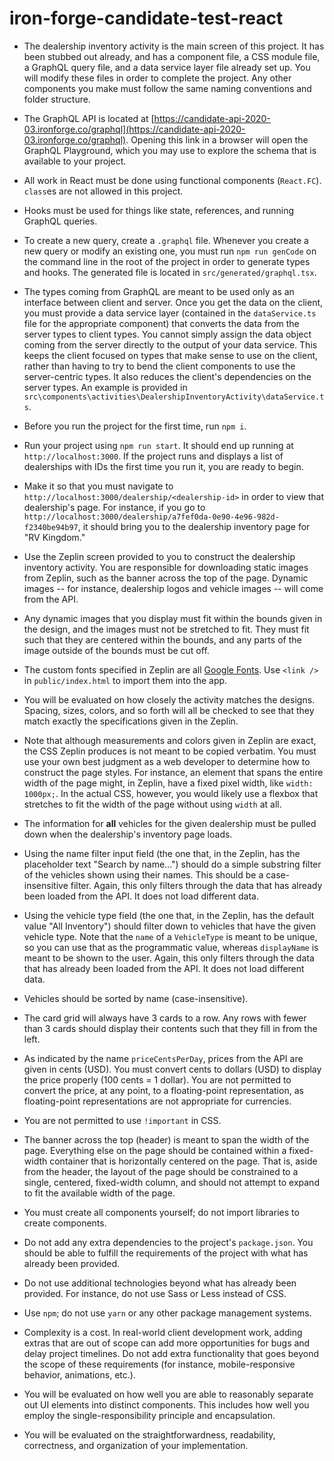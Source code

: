 # iron-forge-candidate-test-react

* The dealership inventory activity is the main screen of this project. It has been stubbed out already, and has a component file, a CSS module file, a GraphQL query file, and a data service layer file already set up. You will modify these files in order to complete the project. Any other components you make must follow the same naming conventions and folder structure.


* The GraphQL API is located at [https://candidate-api-2020-03.ironforge.co/graphql](https://candidate-api-2020-03.ironforge.co/graphql). Opening this link in a browser will open the GraphQL Playground, which you may use to explore the schema that is available to your project.


* All work in React must be done using functional components (`React.FC`). `class`es are not allowed in this project.


* Hooks must be used for things like state, references, and running GraphQL queries.


* To create a new query, create a `.graphql` file. Whenever you create a new query or modify an existing one, you must run `npm run genCode` on the command line in the root of the project in order to generate types and hooks. The generated file is located in `src/generated/graphql.tsx`.


* The types coming from GraphQL are meant to be used only as an interface between client and server. Once you get the data on the client, you must provide a data service layer (contained in the `dataService.ts` file for the appropriate component) that converts the data from the server types to client types. You cannot simply assign the data object coming from the server directly to the output of your data service. This keeps the client focused on types that make sense to use on the client, rather than having to try to bend the client components to use the server-centric types. It also reduces the client's dependencies on the server types. An example is provided in `src\components\activities\DealershipInventoryActivity\dataService.ts`.


* Before you run the project for the first time, run `npm i`.


* Run your project using `npm run start`. It should end up running at `http://localhost:3000`. If the project runs and displays a list of dealerships with IDs the first time you run it, you are ready to begin.


* Make it so that you must navigate to `http://localhost:3000/dealership/<dealership-id>` in order to view that dealership's page. For instance, if you go to `http://localhost:3000/dealership/a7fef0da-0e90-4e96-982d-f2340be94b97`, it should bring you to the dealership inventory page for "RV Kingdom."


* Use the Zeplin screen provided to you to construct the dealership inventory activity. You are responsible for downloading static images from Zeplin, such as the banner across the top of the page. Dynamic images -- for instance, dealership logos and vehicle images -- will come from the API.


* Any dynamic images that you display must fit within the bounds given in the design, and the images must not be stretched to fit. They must fit such that they are centered within the bounds, and any parts of the image outside of the bounds must be cut off.


* The custom fonts specified in Zeplin are all [Google Fonts](https://fonts.google.com/). Use `<link />` in `public/index.html` to import them into the app.


* You will be evaluated on how closely the activity matches the designs. Spacing, sizes, colors, and so forth will all be checked to see that they match exactly the specifications given in the Zeplin.


* Note that although measurements and colors given in Zeplin are exact, the CSS Zeplin produces is not meant to be copied verbatim. You must use your own best judgment as a web developer to determine how to construct the page styles. For instance, an element that spans the entire width of the page might, in Zeplin, have a fixed pixel width, like `width: 1000px;`. In the actual CSS, however, you would likely use a flexbox that stretches to fit the width of the page without using `width` at all.


* The information for **all** vehicles for the given dealership must be pulled down when the dealership's inventory page loads.


* Using the name filter input field (the one that, in the Zeplin, has the placeholder text "Search by name...") should do a simple substring filter of the vehicles shown using their names. This should be a case-insensitive filter. Again, this only filters through the data that has already been loaded from the API. It does not load different data.


* Using the vehicle type field (the one that, in the Zeplin, has the default value "All Inventory") should filter down to vehicles that have the given vehicle type. Note that the `name` of a `VehicleType` is meant to be unique, so you can use that as the programmatic value, whereas `displayName` is meant to be shown to the user. Again, this only filters through the data that has already been loaded from the API. It does not load different data.


* Vehicles should be sorted by name (case-insensitive).


* The card grid will always have 3 cards to a row. Any rows with fewer than 3 cards should display their contents such that they fill in from the left.


* As indicated by the name `priceCentsPerDay`, prices from the API are given in cents (USD). You must convert cents to dollars (USD) to display the price properly (100 cents = 1 dollar). You are not permitted to convert the price, at any point, to a floating-point representation, as floating-point representations are not appropriate for currencies.


* You are not permitted to use `!important` in CSS.


* The banner across the top (header) is meant to span the width of the page. Everything else on the page should be contained within a fixed-width container that is horizontally centered on the page. That is, aside from the header, the layout of the page should be constrained to a single, centered, fixed-width column, and should not attempt to expand to fit the available width of the page.


* You must create all components yourself; do not import libraries to create components.


* Do not add any extra dependencies to the project's `package.json`. You should be able to fulfill the requirements of the project with what has already been provided.


* Do not use additional technologies beyond what has already been provided. For instance, do not use Sass or Less instead of CSS.


* Use `npm`; do not use `yarn` or any other package management systems.


* Complexity is a cost. In real-world client development work, adding extras that are out of scope can add more opportunities for bugs and delay project timelines. Do not add extra functionality that goes beyond the scope of these requirements (for instance, mobile-responsive behavior, animations, etc.).


* You will be evaluated on how well you are able to reasonably separate out UI elements into distinct components. This includes how well you employ the single-responsibility principle and encapsulation.


* You will be evaluated on the straightforwardness, readability, correctness, and organization of your implementation.
